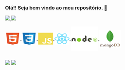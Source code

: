 ### Olá!! Seja bem vindo ao meu repositório. 👋

<div>
  <a href="https://github.com/thelastklein">
  <img height="170em" src="https://github-readme-stats.vercel.app/api?username=thelastklein&show_icons=true&theme=dark&include_all_commits=true&count"/>
  <img height="170em" src="https://github-readme-stats.vercel.app/api/top-langs/?username=thelastklein&layout=compact&langs_count=16&theme=dark"/>
</div>
  
  <div style ="display: inline_block"><br>
    <img align="center" height="40" width="50" src="https://raw.githubusercontent.com/devicons/devicon/master/icons/html5/html5-original.svg">
    <img align="center" height="40" width="50" src="https://raw.githubusercontent.com/devicons/devicon/master/icons/css3/css3-original.svg">
    <img align="center" height="40" width="50" src="https://raw.githubusercontent.com/devicons/devicon/master/icons/javascript/javascript-plain.svg">
    <img align="center" height="40" width="50" src="https://raw.githubusercontent.com/devicons/devicon/master/icons/react/react-original.svg">
    <img align="center" height="80" width="90" src="https://raw.githubusercontent.com/devicons/devicon/master/icons/nodejs/nodejs-original-wordmark.svg">
    <img align="center" height="60" width="70" src="https://raw.githubusercontent.com/devicons/devicon/master/icons/mongodb/mongodb-original-wordmark.svg">
  </div>
    
##
  
  <div>
    <a href="https://www.linkedin.com/in/igor-klein-87325b1b9/"><img src="https://img.shields.io/badge/LinkedIn-0077B5?style=for-the-badge&logo=linkedin&logoColor=white"></a>
    <a href="mailto:thelastklein@gmail.com"><img src="https://img.shields.io/badge/Gmail-D14836?style=for-the-badge&logo=gmail&logoColor=white"></a>

